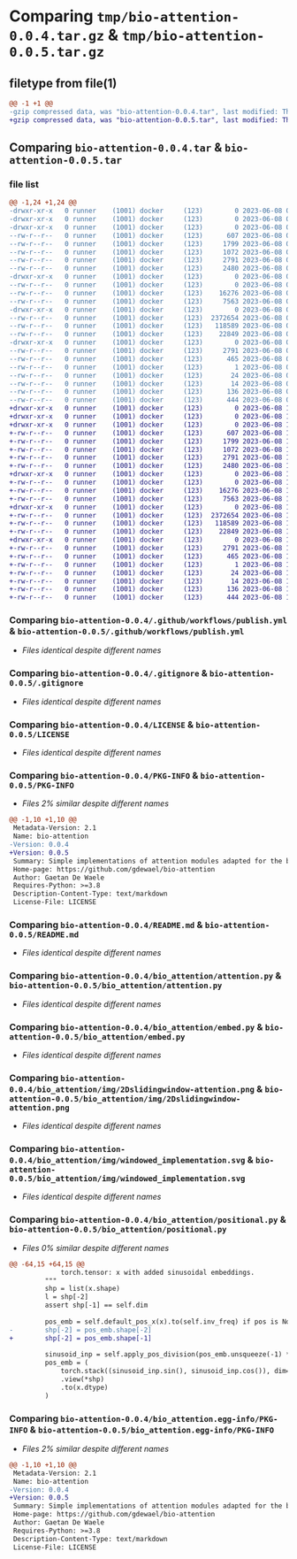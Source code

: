 # Comparing `tmp/bio-attention-0.0.4.tar.gz` & `tmp/bio-attention-0.0.5.tar.gz`

## filetype from file(1)

```diff
@@ -1 +1 @@
-gzip compressed data, was "bio-attention-0.0.4.tar", last modified: Thu Jun  8 09:51:50 2023, max compression
+gzip compressed data, was "bio-attention-0.0.5.tar", last modified: Thu Jun  8 11:46:23 2023, max compression
```

## Comparing `bio-attention-0.0.4.tar` & `bio-attention-0.0.5.tar`

### file list

```diff
@@ -1,24 +1,24 @@
-drwxr-xr-x   0 runner    (1001) docker     (123)        0 2023-06-08 09:51:50.585416 bio-attention-0.0.4/
-drwxr-xr-x   0 runner    (1001) docker     (123)        0 2023-06-08 09:51:50.581416 bio-attention-0.0.4/.github/
-drwxr-xr-x   0 runner    (1001) docker     (123)        0 2023-06-08 09:51:50.581416 bio-attention-0.0.4/.github/workflows/
--rw-r--r--   0 runner    (1001) docker     (123)      607 2023-06-08 09:51:39.000000 bio-attention-0.0.4/.github/workflows/publish.yml
--rw-r--r--   0 runner    (1001) docker     (123)     1799 2023-06-08 09:51:39.000000 bio-attention-0.0.4/.gitignore
--rw-r--r--   0 runner    (1001) docker     (123)     1072 2023-06-08 09:51:39.000000 bio-attention-0.0.4/LICENSE
--rw-r--r--   0 runner    (1001) docker     (123)     2791 2023-06-08 09:51:50.585416 bio-attention-0.0.4/PKG-INFO
--rw-r--r--   0 runner    (1001) docker     (123)     2480 2023-06-08 09:51:39.000000 bio-attention-0.0.4/README.md
-drwxr-xr-x   0 runner    (1001) docker     (123)        0 2023-06-08 09:51:50.581416 bio-attention-0.0.4/bio_attention/
--rw-r--r--   0 runner    (1001) docker     (123)        0 2023-06-08 09:51:39.000000 bio-attention-0.0.4/bio_attention/__init__.py
--rw-r--r--   0 runner    (1001) docker     (123)    16276 2023-06-08 09:51:39.000000 bio-attention-0.0.4/bio_attention/attention.py
--rw-r--r--   0 runner    (1001) docker     (123)     7563 2023-06-08 09:51:39.000000 bio-attention-0.0.4/bio_attention/embed.py
-drwxr-xr-x   0 runner    (1001) docker     (123)        0 2023-06-08 09:51:50.585416 bio-attention-0.0.4/bio_attention/img/
--rw-r--r--   0 runner    (1001) docker     (123)  2372654 2023-06-08 09:51:39.000000 bio-attention-0.0.4/bio_attention/img/2Dslidingwindow-attention.png
--rw-r--r--   0 runner    (1001) docker     (123)   118589 2023-06-08 09:51:39.000000 bio-attention-0.0.4/bio_attention/img/windowed_implementation.svg
--rw-r--r--   0 runner    (1001) docker     (123)    22849 2023-06-08 09:51:39.000000 bio-attention-0.0.4/bio_attention/positional.py
-drwxr-xr-x   0 runner    (1001) docker     (123)        0 2023-06-08 09:51:50.581416 bio-attention-0.0.4/bio_attention.egg-info/
--rw-r--r--   0 runner    (1001) docker     (123)     2791 2023-06-08 09:51:50.000000 bio-attention-0.0.4/bio_attention.egg-info/PKG-INFO
--rw-r--r--   0 runner    (1001) docker     (123)      465 2023-06-08 09:51:50.000000 bio-attention-0.0.4/bio_attention.egg-info/SOURCES.txt
--rw-r--r--   0 runner    (1001) docker     (123)        1 2023-06-08 09:51:50.000000 bio-attention-0.0.4/bio_attention.egg-info/dependency_links.txt
--rw-r--r--   0 runner    (1001) docker     (123)       24 2023-06-08 09:51:50.000000 bio-attention-0.0.4/bio_attention.egg-info/requires.txt
--rw-r--r--   0 runner    (1001) docker     (123)       14 2023-06-08 09:51:50.000000 bio-attention-0.0.4/bio_attention.egg-info/top_level.txt
--rw-r--r--   0 runner    (1001) docker     (123)      136 2023-06-08 09:51:39.000000 bio-attention-0.0.4/pyproject.toml
--rw-r--r--   0 runner    (1001) docker     (123)      444 2023-06-08 09:51:50.585416 bio-attention-0.0.4/setup.cfg
+drwxr-xr-x   0 runner    (1001) docker     (123)        0 2023-06-08 11:46:23.452710 bio-attention-0.0.5/
+drwxr-xr-x   0 runner    (1001) docker     (123)        0 2023-06-08 11:46:23.440709 bio-attention-0.0.5/.github/
+drwxr-xr-x   0 runner    (1001) docker     (123)        0 2023-06-08 11:46:23.444710 bio-attention-0.0.5/.github/workflows/
+-rw-r--r--   0 runner    (1001) docker     (123)      607 2023-06-08 11:46:11.000000 bio-attention-0.0.5/.github/workflows/publish.yml
+-rw-r--r--   0 runner    (1001) docker     (123)     1799 2023-06-08 11:46:11.000000 bio-attention-0.0.5/.gitignore
+-rw-r--r--   0 runner    (1001) docker     (123)     1072 2023-06-08 11:46:11.000000 bio-attention-0.0.5/LICENSE
+-rw-r--r--   0 runner    (1001) docker     (123)     2791 2023-06-08 11:46:23.452710 bio-attention-0.0.5/PKG-INFO
+-rw-r--r--   0 runner    (1001) docker     (123)     2480 2023-06-08 11:46:11.000000 bio-attention-0.0.5/README.md
+drwxr-xr-x   0 runner    (1001) docker     (123)        0 2023-06-08 11:46:23.444710 bio-attention-0.0.5/bio_attention/
+-rw-r--r--   0 runner    (1001) docker     (123)        0 2023-06-08 11:46:11.000000 bio-attention-0.0.5/bio_attention/__init__.py
+-rw-r--r--   0 runner    (1001) docker     (123)    16276 2023-06-08 11:46:11.000000 bio-attention-0.0.5/bio_attention/attention.py
+-rw-r--r--   0 runner    (1001) docker     (123)     7563 2023-06-08 11:46:11.000000 bio-attention-0.0.5/bio_attention/embed.py
+drwxr-xr-x   0 runner    (1001) docker     (123)        0 2023-06-08 11:46:23.452710 bio-attention-0.0.5/bio_attention/img/
+-rw-r--r--   0 runner    (1001) docker     (123)  2372654 2023-06-08 11:46:11.000000 bio-attention-0.0.5/bio_attention/img/2Dslidingwindow-attention.png
+-rw-r--r--   0 runner    (1001) docker     (123)   118589 2023-06-08 11:46:11.000000 bio-attention-0.0.5/bio_attention/img/windowed_implementation.svg
+-rw-r--r--   0 runner    (1001) docker     (123)    22849 2023-06-08 11:46:11.000000 bio-attention-0.0.5/bio_attention/positional.py
+drwxr-xr-x   0 runner    (1001) docker     (123)        0 2023-06-08 11:46:23.448710 bio-attention-0.0.5/bio_attention.egg-info/
+-rw-r--r--   0 runner    (1001) docker     (123)     2791 2023-06-08 11:46:23.000000 bio-attention-0.0.5/bio_attention.egg-info/PKG-INFO
+-rw-r--r--   0 runner    (1001) docker     (123)      465 2023-06-08 11:46:23.000000 bio-attention-0.0.5/bio_attention.egg-info/SOURCES.txt
+-rw-r--r--   0 runner    (1001) docker     (123)        1 2023-06-08 11:46:23.000000 bio-attention-0.0.5/bio_attention.egg-info/dependency_links.txt
+-rw-r--r--   0 runner    (1001) docker     (123)       24 2023-06-08 11:46:23.000000 bio-attention-0.0.5/bio_attention.egg-info/requires.txt
+-rw-r--r--   0 runner    (1001) docker     (123)       14 2023-06-08 11:46:23.000000 bio-attention-0.0.5/bio_attention.egg-info/top_level.txt
+-rw-r--r--   0 runner    (1001) docker     (123)      136 2023-06-08 11:46:11.000000 bio-attention-0.0.5/pyproject.toml
+-rw-r--r--   0 runner    (1001) docker     (123)      444 2023-06-08 11:46:23.452710 bio-attention-0.0.5/setup.cfg
```

### Comparing `bio-attention-0.0.4/.github/workflows/publish.yml` & `bio-attention-0.0.5/.github/workflows/publish.yml`

 * *Files identical despite different names*

### Comparing `bio-attention-0.0.4/.gitignore` & `bio-attention-0.0.5/.gitignore`

 * *Files identical despite different names*

### Comparing `bio-attention-0.0.4/LICENSE` & `bio-attention-0.0.5/LICENSE`

 * *Files identical despite different names*

### Comparing `bio-attention-0.0.4/PKG-INFO` & `bio-attention-0.0.5/PKG-INFO`

 * *Files 2% similar despite different names*

```diff
@@ -1,10 +1,10 @@
 Metadata-Version: 2.1
 Name: bio-attention
-Version: 0.0.4
+Version: 0.0.5
 Summary: Simple implementations of attention modules adapted for the biological data domain
 Home-page: https://github.com/gdewael/bio-attention
 Author: Gaetan De Waele
 Requires-Python: >=3.8
 Description-Content-Type: text/markdown
 License-File: LICENSE
```

### Comparing `bio-attention-0.0.4/README.md` & `bio-attention-0.0.5/README.md`

 * *Files identical despite different names*

### Comparing `bio-attention-0.0.4/bio_attention/attention.py` & `bio-attention-0.0.5/bio_attention/attention.py`

 * *Files identical despite different names*

### Comparing `bio-attention-0.0.4/bio_attention/embed.py` & `bio-attention-0.0.5/bio_attention/embed.py`

 * *Files identical despite different names*

### Comparing `bio-attention-0.0.4/bio_attention/img/2Dslidingwindow-attention.png` & `bio-attention-0.0.5/bio_attention/img/2Dslidingwindow-attention.png`

 * *Files identical despite different names*

### Comparing `bio-attention-0.0.4/bio_attention/img/windowed_implementation.svg` & `bio-attention-0.0.5/bio_attention/img/windowed_implementation.svg`

 * *Files identical despite different names*

### Comparing `bio-attention-0.0.4/bio_attention/positional.py` & `bio-attention-0.0.5/bio_attention/positional.py`

 * *Files 0% similar despite different names*

```diff
@@ -64,15 +64,15 @@
             torch.tensor: x with added sinusoidal embeddings.
         """
         shp = list(x.shape)
         l = shp[-2]
         assert shp[-1] == self.dim
 
         pos_emb = self.default_pos_x(x).to(self.inv_freq) if pos is None else pos
-        shp[-2] = pos_emb.shape[-2]
+        shp[-2] = pos_emb.shape[-1]
 
         sinusoid_inp = self.apply_pos_division(pos_emb.unsqueeze(-1) * self.inv_freq)
         pos_emb = (
             torch.stack((sinusoid_inp.sin(), sinusoid_inp.cos()), dim=-1)
             .view(*shp)
             .to(x.dtype)
         )
```

### Comparing `bio-attention-0.0.4/bio_attention.egg-info/PKG-INFO` & `bio-attention-0.0.5/bio_attention.egg-info/PKG-INFO`

 * *Files 2% similar despite different names*

```diff
@@ -1,10 +1,10 @@
 Metadata-Version: 2.1
 Name: bio-attention
-Version: 0.0.4
+Version: 0.0.5
 Summary: Simple implementations of attention modules adapted for the biological data domain
 Home-page: https://github.com/gdewael/bio-attention
 Author: Gaetan De Waele
 Requires-Python: >=3.8
 Description-Content-Type: text/markdown
 License-File: LICENSE
```


